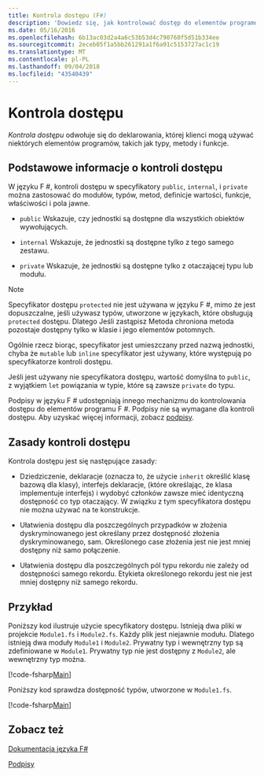 ```yaml
---
title: Kontrola dostępu (F#)
description: 'Dowiedz się, jak kontrolować dostęp do elementów programowania, takich jak typy, metody i funkcje w języku programowania F #.'
ms.date: 05/16/2016
ms.openlocfilehash: 6b13ac03d2a4a6c53b53d4c790760f5d51b334ee
ms.sourcegitcommit: 2eceb05f1a5bb261291a1f6a91c5153727ac1c19
ms.translationtype: MT
ms.contentlocale: pl-PL
ms.lasthandoff: 09/04/2018
ms.locfileid: "43540439"
---
```

# <a name="access-control"></a>Kontrola dostępu

*Kontrola dostępu* odwołuje się do deklarowania, której klienci mogą używać niektórych elementów programów, takich jak typy, metody i funkcje.

## <a name="basics-of-access-control"></a>Podstawowe informacje o kontroli dostępu
W języku F #, kontroli dostępu w specyfikatory `public`, `internal`, i `private` można zastosować do modułów, typów, metod, definicje wartości, funkcje, właściwości i pola jawne.

- `public` Wskazuje, czy jednostki są dostępne dla wszystkich obiektów wywołujących.

- `internal` Wskazuje, że jednostki są dostępne tylko z tego samego zestawu.

- `private` Wskazuje, że jednostki są dostępne tylko z otaczającej typu lub modułu.

>[!NOTE] 
Specyfikator dostępu `protected` nie jest używana w języku F #, mimo że jest dopuszczalne, jeśli używasz typów, utworzone w językach, które obsługują `protected` dostępu. Dlatego Jeśli zastąpisz Metoda chroniona metoda pozostaje dostępny tylko w klasie i jego elementów potomnych.

Ogólnie rzecz biorąc, specyfikator jest umieszczany przed nazwą jednostki, chyba że `mutable` lub `inline` specyfikator jest używany, które występują po specyfikatorze kontroli dostępu.

Jeśli jest używany nie specyfikatora dostępu, wartość domyślna to `public`, z wyjątkiem `let` powiązania w typie, które są zawsze `private` do typu.

Podpisy w języku F # udostępniają innego mechanizmu do kontrolowania dostępu do elementów programu F #. Podpisy nie są wymagane dla kontroli dostępu. Aby uzyskać więcej informacji, zobacz [podpisy](signatures.md).

## <a name="rules-for-access-control"></a>Zasady kontroli dostępu
Kontrola dostępu jest się następujące zasady:

- Dziedziczenie, deklaracje (oznacza to, że użycie `inherit` określić klasę bazową dla klasy), interfejs deklaracje, (które określając, że klasa implementuje interfejs) i wydobyć członków zawsze mieć identyczną dostępność co typ otaczający. W związku z tym specyfikatora dostępu nie można używać na te konstrukcje.

- Ułatwienia dostępu dla poszczególnych przypadków w złożenia dyskryminowanego jest określany przez dostępność złożenia dyskryminowanego, sam. Określonego case złożenia jest nie jest mniej dostępny niż samo połączenie.

- Ułatwienia dostępu dla poszczególnych pól typu rekordu nie zależy od dostępności samego rekordu. Etykieta określonego rekordu jest nie jest mniej dostępny niż samego rekordu.

## <a name="example"></a>Przykład
Poniższy kod ilustruje użycie specyfikatory dostępu. Istnieją dwa pliki w projekcie `Module1.fs` i `Module2.fs`. Każdy plik jest niejawnie modułu. Dlatego istnieją dwa moduły `Module1` i `Module2`. Prywatny typ i wewnętrzny typ są zdefiniowane w `Module1`. Prywatny typ nie jest dostępny z `Module2`, ale wewnętrzny typ można.

[!code-fsharp[Main](../../../samples/snippets/fsharp/access-control/snippet1.fs)]
    
Poniższy kod sprawdza dostępność typów, utworzone w `Module1.fs`.

[!code-fsharp[Main](../../../samples/snippets/fsharp/access-control/snippet2.fs)]
    
## <a name="see-also"></a>Zobacz też
[Dokumentacja języka F#](index.md)

[Podpisy](signatures.md)
